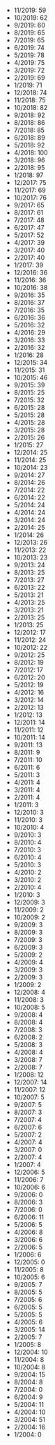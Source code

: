 *  11/2019: 59
*  10/2019: 62
*  9/2019: 60
*  8/2019: 65
*  7/2019: 65
*  6/2019: 74
*  5/2019: 78
*  4/2019: 75
*  3/2019: 72
*  2/2019: 69
*  1/2019: 71
*  12/2018: 74
*  11/2018: 75
*  10/2018: 82
*  9/2018: 92
*  8/2018: 86
*  7/2018: 85
*  6/2018: 89
*  5/2018: 92
*  4/2018: 100
*  3/2018: 96
*  2/2018: 95
*  1/2018: 97
*  12/2017: 75
*  11/2017: 69
*  10/2017: 76
*  9/2017: 65
*  8/2017: 61
*  7/2017: 48
*  6/2017: 47
*  5/2017: 52
*  4/2017: 39
*  3/2017: 40
*  2/2017: 40
*  1/2017: 39
*  12/2016: 36
*  11/2016: 36
*  10/2016: 38
*  9/2016: 35
*  8/2016: 37
*  7/2016: 35
*  6/2016: 36
*  5/2016: 32
*  4/2016: 29
*  3/2016: 33
*  2/2016: 32
*  1/2016: 28
*  12/2015: 34
*  11/2015: 31
*  10/2015: 46
*  9/2015: 39
*  8/2015: 25
*  7/2015: 32
*  6/2015: 28
*  5/2015: 28
*  4/2015: 28
*  3/2015: 28
*  2/2015: 26
*  1/2015: 27
*  12/2014: 25
*  11/2014: 25
*  10/2014: 23
*  9/2014: 27
*  8/2014: 26
*  7/2014: 22
*  6/2014: 22
*  5/2014: 24
*  4/2014: 24
*  3/2014: 24
*  2/2014: 25
*  1/2014: 26
*  12/2013: 26
*  11/2013: 22
*  10/2013: 23
*  9/2013: 24
*  8/2013: 25
*  7/2013: 27
*  6/2013: 22
*  5/2013: 21
*  4/2013: 25
*  3/2013: 21
*  2/2013: 25
*  1/2013: 25
*  12/2012: 17
*  11/2012: 24
*  10/2012: 22
*  9/2012: 25
*  8/2012: 19
*  7/2012: 17
*  6/2012: 20
*  5/2012: 19
*  4/2012: 16
*  3/2012: 14
*  2/2012: 13
*  1/2012: 13
*  12/2011: 14
*  11/2011: 12
*  10/2011: 14
*  9/2011: 13
*  8/2011: 9
*  7/2011: 10
*  6/2011: 6
*  5/2011: 3
*  4/2011: 4
*  3/2011: 4
*  2/2011: 4
*  1/2011: 3
*  12/2010: 3
*  11/2010: 3
*  10/2010: 4
*  9/2010: 3
*  8/2010: 4
*  7/2010: 3
*  6/2010: 4
*  5/2010: 3
*  4/2010: 2
*  3/2010: 2
*  2/2010: 4
*  1/2010: 3
*  12/2009: 3
*  11/2009: 2
*  10/2009: 2
*  9/2009: 3
*  8/2009: 3
*  7/2009: 3
*  6/2009: 3
*  5/2009: 2
*  4/2009: 4
*  3/2009: 3
*  2/2009: 3
*  1/2009: 2
*  12/2008: 4
*  11/2008: 3
*  10/2008: 5
*  9/2008: 4
*  8/2008: 4
*  7/2008: 3
*  6/2008: 2
*  5/2008: 3
*  4/2008: 4
*  3/2008: 7
*  2/2008: 7
*  1/2008: 12
*  12/2007: 14
*  11/2007: 12
*  10/2007: 5
*  9/2007: 5
*  8/2007: 3
*  7/2007: 4
*  6/2007: 6
*  5/2007: 2
*  4/2007: 4
*  3/2007: 0
*  2/2007: 4
*  1/2007: 4
*  12/2006: 5
*  11/2006: 7
*  10/2006: 6
*  9/2006: 0
*  8/2006: 3
*  7/2006: 0
*  6/2006: 11
*  5/2006: 5
*  4/2006: 8
*  3/2006: 6
*  2/2006: 5
*  1/2006: 6
*  12/2005: 0
*  11/2005: 8
*  10/2005: 6
*  9/2005: 7
*  8/2005: 5
*  7/2005: 6
*  6/2005: 5
*  5/2005: 5
*  4/2005: 6
*  3/2005: 14
*  2/2005: 7
*  1/2005: 8
*  12/2004: 10
*  11/2004: 8
*  10/2004: 8
*  9/2004: 15
*  8/2004: 8
*  7/2004: 0
*  6/2004: 9
*  5/2004: 11
*  4/2004: 10
*  3/2004: 51
*  2/2004: 16
*  1/2004: 0